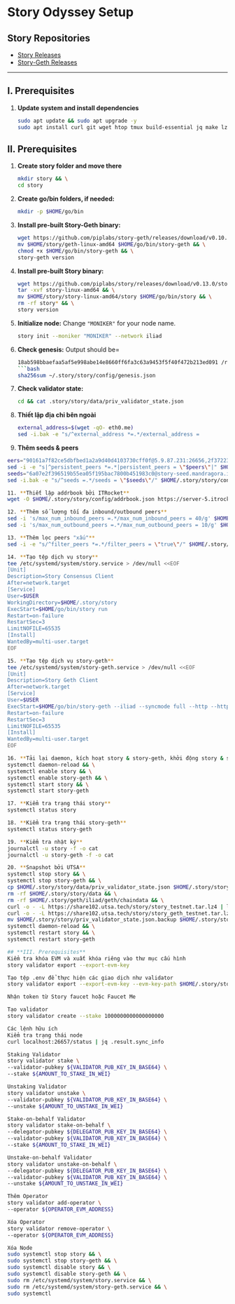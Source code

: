 # Story Odyssey Setup

## **Story Repositories**
- [Story Releases](https://github.com/piplabs/story/releases/)
- [Story-Geth Releases](https://github.com/piplabs/story-geth/releases)

---

## **I. Prerequisites**

1. **Update system and install dependencies**
   ```bash
   sudo apt update && sudo apt upgrade -y
   sudo apt install curl git wget htop tmux build-essential jq make lz4 gcc unzip -y
   
## **II. Prerequisites**
1. **Create story folder and move there**
   ```bash
   mkdir story && \
   cd story

2. **Create go/bin folders, if needed:**
   ```bash
   mkdir -p $HOME/go/bin

3. **Install pre-built Story-Geth binary:**
   ```bash
   wget https://github.com/piplabs/story-geth/releases/download/v0.10.1/geth-linux-amd64 &&\
   mv $HOME/story/geth-linux-amd64 $HOME/go/bin/story-geth && \
   chmod +x $HOME/go/bin/story-geth && \
   story-geth version

4. **Install pre-built Story binary:**
   ```bash
   wget https://github.com/piplabs/story/releases/download/v0.13.0/story-linux-amd64 && \
   tar -xvf story-linux-amd64 && \
   mv $HOME/story/story-linux-amd64/story $HOME/go/bin/story && \
   rm -rf story* && \
   story version

5. **Initialize node:**
   Change `"MONIKER"` for your node name.
   ```bash
   story init --moniker "MONIKER" --network iliad

6. **Check genesis:**
   Output should be=
   ```bash
   18ab598bbaefaa5af5e998abe14e8660ff6fa3c63a9453f5f40f472b213ed091 /root/.story/story/config/genesis.json
   ```bash
   sha256sum ~/.story/story/config/genesis.json
   
8. **Check validator state:**
   ```bash
   cd && cat .story/story/data/priv_validator_state.json

9. **Thiết lập địa chỉ bên ngoài**
   ```bash
   external_address=$(wget -qO- eth0.me)
   sed -i.bak -e "s/^external_address *=.*/external_address =                         \"$external_address:26656\"/" $HOME/.story/story/config/config.toml

10. **Thêm seeds & peers**
   ```bash
   eers="90161a7f82ce5dbfbed1a2a9d40d4103730cff0f@5.9.87.231:26656,2f372238bf86835e8ad68c0db12351833c40e8ad@story-testnet-peer.itrocket.net:26656,14ab123d59ddf69769627b3f0e7438320f7a280a@100.42.180.223:26656,e96d4dfe2871aa44a5d97bca9ac585ad16647503@84.46.255.69:26656,bb84a8e391ff9ae2d95a3ad1ab10682d39cae583@109.123.241.100:26656,ddec0d321e85749763b89a0d7fbb58f2e065fe5e@195.133.0.86:26656,cbb1693adf93b389fc66aa1443f8b542798b564a@194.233.90.165:26656,58d9968cce8cc34f3c7aa81fa51db8af4eed0e11@62.112.10.13:29657,ef9d67cd77cec42e934ee571d6092341be4ed67b@65.109.36.231:14656,cf547fa20d73025357103133043d4c0a1da7f56d@188.245.121.171:26656"
   sed -i -e "s|^persistent_peers *=.*|persistent_peers = \"$peers\"|" $HOME/.story/story/config/config.toml
   seeds="6a07e2f396519b55ea05f195bac7800b451983c0@story-seed.mandragora.io:26656"
   sed -i.bak -e "s/^seeds =.*/seeds = \"$seeds\"/" $HOME/.story/story/config/config.toml

11. **Thiết lập addrbook bởi ITRocket**
wget -O $HOME/.story/story/config/addrbook.json https://server-5.itrocket.net/testnet/story/addrbook.json

12. **Thêm số lượng tối đa inbound/outbound peers**
sed -i 's/max_num_inbound_peers =.*/max_num_inbound_peers = 40/g' $HOME/.story/story/config/config.toml
sed -i 's/max_num_outbound_peers =.*/max_num_outbound_peers = 10/g' $HOME/.story/story/config.toml

13. **Thêm lọc peers "xấu"**
sed -i -e "s/^filter_peers *=.*/filter_peers = \"true\"/" $HOME/.story/story/config.toml

14. **Tạo tệp dịch vụ story**
tee /etc/systemd/system/story.service > /dev/null <<EOF
[Unit]
Description=Story Consensus Client
After=network.target
[Service]
User=$USER
WorkingDirectory=$HOME/.story/story
ExecStart=$HOME/go/bin/story run
Restart=on-failure
RestartSec=3
LimitNOFILE=65535
[Install]
WantedBy=multi-user.target
EOF

15. **Tạo tệp dịch vụ story-geth**
tee /etc/systemd/system/story-geth.service > /dev/null <<EOF
[Unit]
Description=Story Geth Client
After=network.target
[Service]
User=$USER
ExecStart=$HOME/go/bin/story-geth --iliad --syncmode full --http --http.api eth,net,web3,engine --http.vhosts '*' --http.addr 127.0.0.1 --http.port 8545 --ws --ws.api eth,web3,net,txpool --ws.addr 127.0.0.1
Restart=on-failure
RestartSec=3
LimitNOFILE=65535
[Install]
WantedBy=multi-user.target
EOF

16. **Tải lại daemon, kích hoạt story & story-geth, khởi động story & story-geth**
systemctl daemon-reload && \
systemctl enable story && \
systemctl enable story-geth && \
systemctl start story && \
systemctl start story-geth

17. **Kiểm tra trạng thái story**
systemctl status story

18. **Kiểm tra trạng thái story-geth**
systemctl status story-geth

19. **Kiểm tra nhật ký**
journalctl -u story -f -o cat
journalctl -u story-geth -f -o cat

20. **Snapshot bởi UTSA**
systemctl stop story && \
systemctl stop story-geth && \
cp $HOME/.story/story/data/priv_validator_state.json $HOME/.story/story/priv_validator_state.json.backup && \
rm -rf $HOME/.story/story/data && \
rm -rf $HOME/.story/geth/iliad/geth/chaindata && \
curl -o - -L https://share102.utsa.tech/story/story_testnet.tar.lz4 | lz4 -c -d - | tar -x -C $HOME/.story/story/ && \
curl -o - -L https://share102.utsa.tech/story/story_geth_testnet.tar.lz4 | lz4 -c -d - | tar -x -C $HOME/.story/geth/iliad/geth/ && \
mv $HOME/.story/story/priv_validator_state.json.backup $HOME/.story/story/data/priv_validator_state.json && \
systemctl daemon-reload && \
systemctl restart story && \
systemctl restart story-geth

## **III. Prerequisites**
Kiểm tra khóa EVM và xuất khóa riêng vào thư mục cấu hình
story validator export --export-evm-key

Tạo tệp .env để thực hiện các giao dịch như validator
story validator export --export-evm-key --evm-key-path $HOME/.story/story/config/.env

Nhận token từ Story faucet hoặc Faucet Me

Tạo validator
story validator create --stake 1000000000000000000

Các lệnh hữu ích
Kiểm tra trạng thái node
curl localhost:26657/status | jq .result.sync_info

Staking Validator
story validator stake \
   --validator-pubkey ${VALIDATOR_PUB_KEY_IN_BASE64} \
   --stake ${AMOUNT_TO_STAKE_IN_WEI}

Unstaking Validator
story validator unstake \
  --validator-pubkey ${VALIDATOR_PUB_KEY_IN_BASE64} \
  --unstake ${AMOUNT_TO_UNSTAKE_IN_WEI}

Stake-on-behalf Validator
story validator stake-on-behalf \
  --delegator-pubkey ${DELEGATOR_PUB_KEY_IN_BASE64} \
  --validator-pubkey ${VALIDATOR_PUB_KEY_IN_BASE64} \
  --stake ${AMOUNT_TO_STAKE_IN_WEI}

Unstake-on-behalf Validator
story validator unstake-on-behalf \
  --delegator-pubkey ${DELEGATOR_PUB_KEY_IN_BASE64} \
  --validator-pubkey ${VALIDATOR_PUB_KEY_IN_BASE64} \
  --unstake ${AMOUNT_TO_UNSTAKE_IN_WEI}

Thêm Operator
story validator add-operator \
  --operator ${OPERATOR_EVM_ADDRESS}

Xóa Operator
story validator remove-operator \
  --operator ${OPERATOR_EVM_ADDRESS}

Xóa Node
sudo systemctl stop story && \
sudo systemctl stop story-geth && \
sudo systemctl disable story && \
sudo systemctl disable story-geth && \
sudo rm /etc/systemd/system/story.service && \
sudo rm /etc/systemd/system/story-geth.service && \
sudo systemctl
